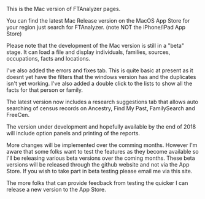 This is the Mac version of FTAnalyzer pages.

You can find the latest Mac Release version on the MacOS App Store for your region just search for FTAnalyzer. (note NOT the iPhone/iPad App Store) 

Please note that the development of the Mac version is still in a "beta" stage. It can load a file and display individuals, families, sources, occupations, facts and locations. 

I've also added the errors and fixes tab. This is quite basic at present as it doesnt yet have the filters that the windows version has and the duplicates isn't yet working. I've also added a double click to the lists to show all the facts for that person or family.

The latest version now includes a research suggestions tab that allows auto searching of census records on Ancestry, Find My Past, FamilySearch and FreeCen.

The version under development and hopefully available by the end of 2018 will include option panels and printing of the reports.

More changes will be implemented over the comming months. However I'm aware that some folks want to test the features as they become available so I'll be releasing various beta versions over the coming months. These beta versions will be released through the github website and not via the App Store. If you wish to take part in beta testing please email me via this site.

The more folks that can provide feedback from testing the quicker I can release a new version to the App Store. 
